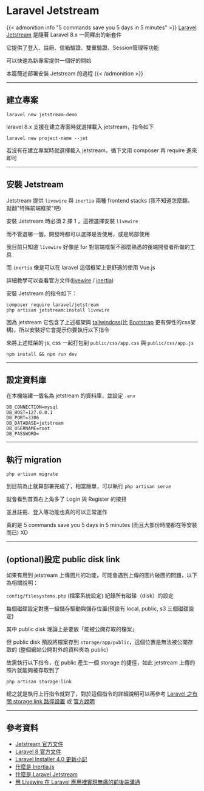 # Laravel Jetstream


<!--more-->

{{< admonition info "5 commands save you 5 days in 5 minutes" >}}
[Laravel Jetstream](https://jetstream.laravel.com/1.x/introduction.html) 是隨著 Laravel 8.x 一同釋出的新套件

它提供了登入、註冊、信箱驗證、雙重驗證、Session管理等功能

可以快速為新專案提供一個好的開始

本篇簡述部署安裝 Jetstream 的過程
{{< /admonition >}}


---
## 建立專案

```shell
laravel new jetstream-demo
```

laravel 8.x 支援在建立專案時就選擇載入 jetstream，指令如下

```
laravel new project-name --jet
```

若沒有在建立專案時就選擇載入 jetstream，循下文用 composer 再 require 進來即可

---
## 安裝 Jetstream

Jetstream 提供 `livewire` 與 `inertia` 兩種 frontend stacks (我不知道怎麼翻，就翻"特殊前端框架"吧)

安裝 Jetstream 時必須 2 擇 1 ，這裡選擇安裝 `livewire`

而不管選哪一個，開發時都可以選擇是否使用，或是局部使用

我目前只知道 `livewire` 好像是 for 對前端框架不那麼熟悉的後端開發者所做的工具

而 `inertia` 像是可以在 laravel 這個框架上更舒適的使用 Vue.js

詳細教學可以查看官方文件([livewire](https://laravel-livewire.com/) / [inertia](https://inertiajs.com/))

安裝 Jetstream 的指令如下：

```shell
composer require laravel/jetstream
php artisan jetstream:install livewire
```

因為 jetstream 它包含了上述框架與 [tailwindcss](https://tailwindcss.com/)(比 [Bootstrap](https://getbootstrap.com/) 更有彈性的css架構)，所以安裝好它會提示你要執行以下指令

來將上述框架的 js, css 一起打包到 `public/css/app.css` 與 `public/css/app.js`

```shell
npm install && npm run dev
```

---
## 設定資料庫

在本機端建一個名為 jetstream 的資料庫，並設定 `.env`

```shell
DB_CONNECTION=mysql
DB_HOST=127.0.0.1
DB_PORT=3306
DB_DATABASE=jetstream
DB_USERNAME=root
DB_PASSWORD=
```

---
## 執行 migration

```shell
php artisan migrate
```

到目前為止就算部署完成了，相當簡單，可以執行 `php artisan serve`

就會看到首頁右上角多了 Login 與 Register 的按扭

並且註冊、登入等功能也真的可以正常運作

真的是 5 commands save you 5 days in 5 minutes (而且大部份時間都在等安裝而已) XD

---
## (optional)設定 public disk link

如果有用到 jetstream 上傳圖片的功能，可能會遇到上傳的圖片破圖的問題，以下為相關說明：

`config/filesystems.php` (檔案系統設定) 紀錄所有磁碟（disk）的設定

每個磁碟設定對應一組儲存驅動與儲存位置(預設有 local, public, s3 三個磁碟設定)

其中 public disk 理論上是要放「能被公開存取的檔案」

但 public disk 預設將檔案存到 `storage/app/public`，這個位置是無法被公開存取的 (整個網站公開對外的資料夾為 public)

故需執行以下指令，在 public 產生一個 storage 的捷徑，如此 jetstream 上傳的照片就能夠被存取到了

```shell
php artisan storage:link
```

總之就是執行上行指令就對了，對於這個指令的詳細說明可以再參考 [Laravel 之有關 storage:link 路徑設置](https://ithelp.ithome.com.tw/articles/10231319) 或 [官方說明](https://laravel.com/docs/8.x/filesystem#the-public-disk)

---
## 參考資料

- [Jetstream 官方文件](https://jetstream.laravel.com/1.x/introduction.html)
- [Laravel 8 官方文件](https://laravel.com/docs/8.x/authentication#included-routing)
- [Laravel Installer 4.0 更新小記](https://learnku.com/articles/49247)
- [什麼是 Inertia.js](https://ithelp.ithome.com.tw/articles/10233926?sc=hot)
- [什麼是 Laravel Jetstream](https://tw511.com/a/01/13382.html)
- [用 Livewire 在 Laravel 應用裡實現無痛的前後端溝通](https://jaceju.net/laravel-livewire/)
